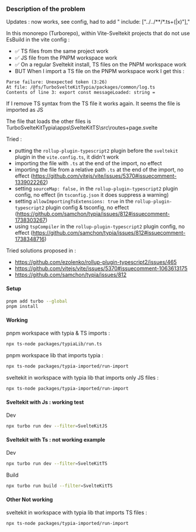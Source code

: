 ### Description of the problem 

Updates : now works, see config, had to add  " include: ["../../**/*.ts+(|x)"],"

In this monorepo (Turborepo), within Vite-Sveltekit projects that do not use EsBuild in the vite config :
- ✅ TS files from the same project work
- ✅ JS file from the PNPM workspace work
- ✅ On a regular Sveltekit install, TS files on the PNPM workspace work
- BUT When I import a TS file on the PNPM workspace work I get this :

```text
Parse failure: Unexpected token (3:26)
At file: /@fs/TurboSvelteKitTypia/packages/common/log.ts
Contents of line 3: export const messageLoaded: string =
```

If I remove TS syntax from the TS file it works again. It seems the file is imported as JS

The file that loads the other files is TurboSvelteKitTypia\apps\SvelteKitTS\src\routes+page.svelte

Tried : 
- putting the `rollup-plugin-typescript2` plugin before the `sveltekit` plugin in the `vite.config.ts`, it didn't work
- importing the file with `.ts` at the end of the import, no effect
- importing the file from a relative path `.ts` at the end of the import, no effect (https://github.com/vitejs/vite/issues/5370#issuecomment-1339022262)
- setting `sourceMap: false,` in the `rollup-plugin-typescript2` plugin config, no effect (in `tsconfig.json` it does suppress a warning)
- setting `allowImportingTsExtensions: true` in the `rollup-plugin-typescript2` plugin config & tsconfig, no effect (https://github.com/samchon/typia/issues/812#issuecomment-1738303267)
- using `tspCompiler` in the `rollup-plugin-typescript2` plugin config, no effect (https://github.com/samchon/typia/issues/812#issuecomment-1738348716)


Tried solutions proposed in :
- https://github.com/ezolenko/rollup-plugin-typescript2/issues/465
- https://github.com/vitejs/vite/issues/5370#issuecomment-1063613175
- https://github.com/samchon/typia/issues/812


#### Setup
```sh
pnpm add turbo --global
pnpm install
```

#### Working 

pnpm workspace with typia & TS imports : 
```sh
npx ts-node packages/typiaLib/run.ts
```

pnpm workspace lib that imports typia : 
```sh
npx ts-node packages/typia-imported/run-import
```

sveltekit in workspace with typia lib that imports only JS files : 
```sh
npx ts-node packages/typia-imported/run-import
```

#### Sveltekit with Js : working test
Dev
```sh
npx turbo run dev --filter=SvelteKitJS
```
#### Sveltekit with Ts : not working example
Dev
```sh
npx turbo run dev --filter=SvelteKitTS
```

Build
```sh
npx turbo run build --filter=SvelteKitTS
```


#### Other Not working 

sveltekit in workspace with typia lib that imports TS files : 
```sh
npx ts-node packages/typia-imported/run-import
```